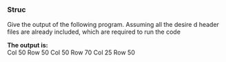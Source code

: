 ### Struc

Give the output of the following program. Assuming all the desire
d header files are already included, which are required to run the code

**The output is:**  
Col 50 Row 50
Col 50 Row 70
Col 25 Row 50